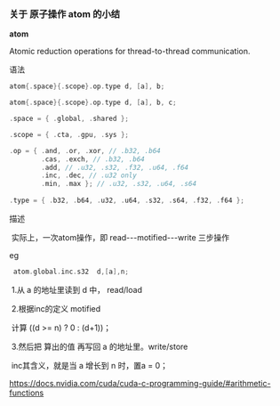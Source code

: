 ### 关于 原子操作 atom 的小结

**atom**

Atomic reduction operations for thread-to-thread communication.

语法

```c
atom{.space}{.scope}.op.type d, [a], b; 

atom{.space}{.scope}.op.type d, [a], b, c; 

.space = { .global, .shared }; 

.scope = { .cta, .gpu, .sys }; 

.op = { .and, .or, .xor, // .b32, .b64
		.cas, .exch, // .b32, .b64
        .add, // .u32, .s32, .f32, .u64, .f64 
        .inc, .dec, // .u32 only 
        .min, .max }; // .u32, .s32, .u64, .s64 
        
.type = { .b32, .b64, .u32, .u64, .s32, .s64, .f32, .f64 };


```

描述

​	实际上，一次atom操作，即 read---motified---write 三步操作



eg  

```c
 atom.global.inc.s32  d,[a],n;
```

​	1.从 a 的地址里读到 d 中，                      read/load

​	2.根据inc的定义                                         motified

​		计算 ((d >= n) ? 0 : (d+1))；

​	3.然后把 算出的值 再写回 a 的地址里。write/store

​	inc其含义，就是当 a 增长到 n 时，置a = 0；	

[atomiclnc（）]: http://stackoverflow.com/questions/18008975/atomicinc-is-not-working

https://docs.nvidia.com/cuda/cuda-c-programming-guide/#arithmetic-functions

